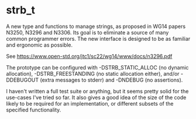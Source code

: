 # strb_t
A new type and functions to manage strings, as proposed in WG14 papers N3250, N3296 and N3306. Its goal is to eliminate a source of many common programmer errors. The new interface is designed to be as familiar and ergonomic as possible.

See https://www.open-std.org/jtc1/sc22/wg14/www/docs/n3296.pdf

The prototype can be configured with -DSTRB_STATIC_ALLOC (no dynamic allocation), -DSTRB_FREESTANDING (no static allocation either), and/or -DDEBUGOUT (extra messages to stderr) and -DNDEBUG (no assertions).

I haven't written a full test suite or anything, but it seems pretty solid for the use-cases I've tried so far. It also gives a good idea of the size of the code likely to be required for an implementation, or different subsets of the specified functionality.
